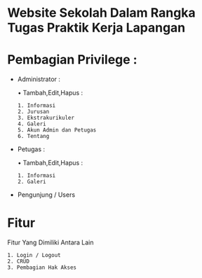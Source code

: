 # Website Sekolah Dalam Rangka Tugas Praktik Kerja Lapangan

# Pembagian Privilege :

- Administrator :

   • Tambah,Edit,Hapus :
   
      1. Informasi
      2. Jurusan
      3. Ekstrakurikuler
      4. Galeri
      5. Akun Admin dan Petugas
      6. Tentang
      
- Petugas :

   • Tambah,Edit,Hapus :
   
      1. Informasi
      2. Galeri
      
- Pengunjung / Users 

# Fitur 

Fitur Yang Dimiliki Antara Lain

    1. Login / Logout
    2. CRUD
    3. Pembagian Hak Akses
